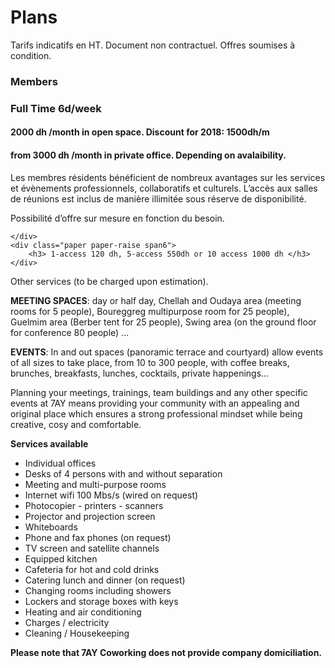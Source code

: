 # Plans

Tarifs indicatifs en HT. Document non contractuel. Offres soumises à condition.

<div class="offers row-fluid">
    <div class="paper paper-raise span6">
        <h3 class="offer-name">Members </h3>
        <h3> Full Time 6d/week </h3>
        <h4>2000 dh /month in open space. Discount for 2018: 1500dh/m </h4>
        <h4> from 3000 dh /month in private office. Depending on avalaibility.</h4>

Les membres résidents bénéficient de nombreux avantages sur les services et évènements professionnels, collaboratifs et culturels. L’accès aux salles de réunions est inclus de manière illimitée sous réserve de disponibilité.

Possibilité d’offre sur mesure en fonction du besoin.

    </div>
    <div class="paper paper-raise span6">
        <h3> 1-access 120 dh, 5-access 550dh or 10 access 1000 dh </h3>
    </div>
</div>

Other services (to be charged upon estimation).

__MEETING SPACES__: day or half day, Chellah and Oudaya area (meeting rooms for 5 people), Boureggreg multipurpose room for 25 people), Guelmim area (Berber tent for 25 people), Swing area (on the ground floor for conference 80 people) ...

__EVENTS__: In and out spaces (panoramic terrace and courtyard) allow  events of all sizes to take place, from 10 to 300 people, with coffee breaks, brunches, breakfasts, lunches, cocktails, private happenings...

Planning your meetings, trainings, team buildings and any other specific events at 7AY means providing your community with an appealing and original place which ensures a strong professional mindset while being creative, cosy and comfortable.


__Services available__

* Individual offices
* Desks of 4 persons with and without separation
* Meeting and multi-purpose rooms
* Internet wifi 100 Mbs/s (wired on request)
* Photocopier - printers - scanners
* Projector and projection screen
* Whiteboards
* Phone and fax phones (on request)
* TV screen and satellite channels
* Equipped kitchen
* Cafeteria for hot and cold drinks
* Catering lunch and dinner (on request)
* Changing rooms including showers
* Lockers and storage boxes with keys
* Heating and air conditioning
* Charges / electricity
* Cleaning / Housekeeping

__Please note that 7AY Coworking does not provide company domiciliation.__
